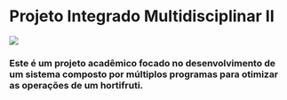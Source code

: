 # Projeto Integrado Multidisciplinar II

<img src="https://www.unip.br/assets/img/logo/logo-unip.svg" />

### Este é um projeto acadêmico focado no desenvolvimento de um sistema composto por múltiplos programas para otimizar as operações de um hortifruti.
